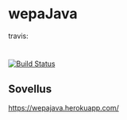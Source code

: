 # wepaJava

travis:
#
[![Build Status](https://travis-ci.org/kapistelijaKrisu/wepaJava.svg?branch=master)](https://travis-ci.org/kapistelijaKrisu/wepaJava)
<br/>
## Sovellus

https://wepajava.herokuapp.com/
